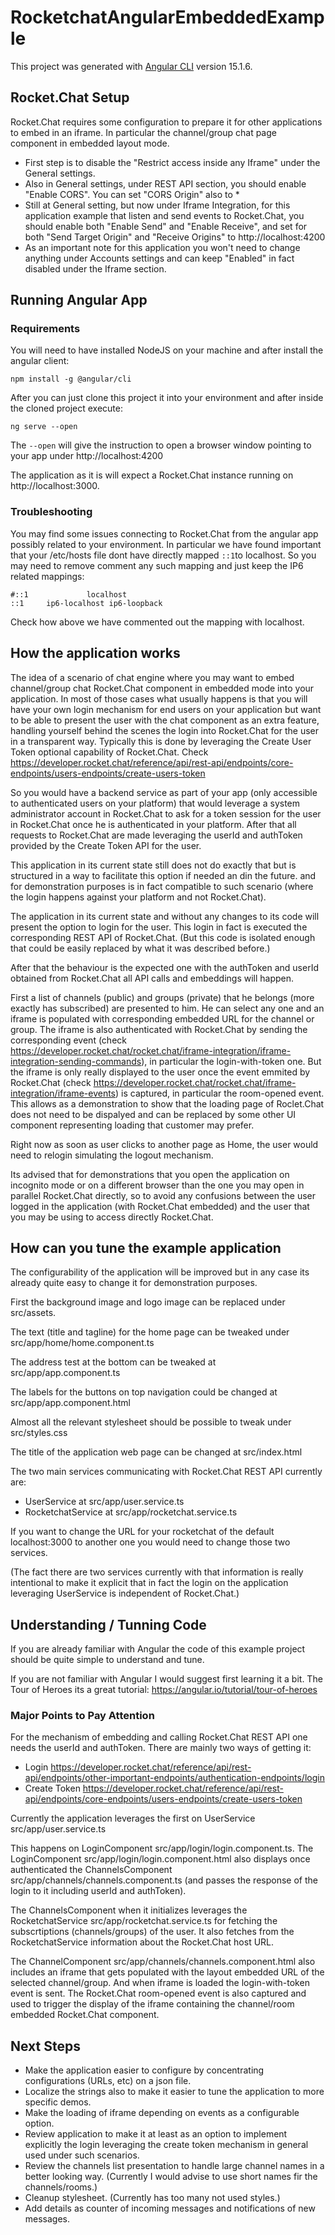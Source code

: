 # RocketchatAngularEmbeddedExample

This project was generated with [Angular CLI](https://github.com/angular/angular-cli) version 15.1.6.

## Rocket.Chat Setup

Rocket.Chat requires some configuration to prepare it for other applications to embed in an iframe. In particular the channel/group chat page component in embedded layout mode.

- First step is to disable the "Restrict access inside any Iframe" under the General settings.
- Also in General settings, under REST API section, you should enable "Enable CORS". You can set "CORS Origin" also to *
- Still at General setting, but now under Iframe Integration, for this application example that listen and send events to Rocket.Chat, you should enable both "Enable Send" and "Enable Receive", and set for both "Send Target Origin" and "Receive Origins" to http://localhost:4200
- As an important note for this application you won't need to change anything under Accounts settings and can keep "Enabled" in fact disabled under the Iframe section.

## Running Angular App

### Requirements

You will need to have installed NodeJS on your machine and after install the angular client:

```
npm install -g @angular/cli
```

After you can just clone this project it into your environment and after inside the cloned project execute:

```
ng serve --open
```

The `--open` will give the instruction to open a browser window pointing to your app under http://localhost:4200

The application as it is will expect a Rocket.Chat instance running on http://localhost:3000.

### Troubleshooting

You may find some issues connecting to Rocket.Chat from the angular app possibly related to your environment. In particular we have found important that your /etc/hosts file dont have directly mapped `::1`to localhost. So you may need to remove comment any such mapping and just keep the IP6 related mappings:

```
#::1             localhost
::1     ip6-localhost ip6-loopback
```

Check how above we have commented out the mapping with localhost.

## How the application works

The idea of a scenario of chat engine where you may want to embed channel/group chat Rocket.Chat component in embedded mode into your application.
In most of those cases what usually happens is that you will have your own login mechanism for end users on your application but want to be able to present the user with the chat component as an extra feature, handling yourself behind the scenes the login into Rocket.Chat for the user in a transparent way.
Typically this is done by leveraging the Create User Token optional capability of Rocket.Chat. Check https://developer.rocket.chat/reference/api/rest-api/endpoints/core-endpoints/users-endpoints/create-users-token

So you would have a backend service as part of your app (only accessible to authenticated users on your platform) that would leverage a system administrator account in Rocket.Chat to ask for a token session for the user in Rocket.Chat once he is authenticated in your platform. After that all requests to Rocket.Chat are made leveraging the userId and authToken provided by the Create Token API for the user.

This application in its current state still does not do exactly that but is structured in a way to facilitate this option if needed an din the future. and for demonstration purposes is in fact compatible to such scenario (where the login happens against your platform and not Rocket.Chat).

The application in its current state and without any changes to its code will present the option to login for the user. This login in fact is executed the corresponding REST API of Rocket.Chat. (But this code is isolated enough that could be easily replaced by what it was described before.)

After that the behaviour is the expected one with the authToken and userId obtained from Rocket.Chat all API calls and embeddings will happen.

First a list of channels (public) and groups (private) that he belongs (more exactly has subscribed) are presented to him. He can select any one and an iframe is populated with corresponding embedded URL for the channel or group. The iframe is also authenticated with Rocket.Chat by sending the corresponding event (check https://developer.rocket.chat/rocket.chat/iframe-integration/iframe-integration-sending-commands), in particular the login-with-token one. But the iframe is only really displayed to the user once the event emmited by Rocket.Chat (check https://developer.rocket.chat/rocket.chat/iframe-integration/iframe-events) is captured, in particular the room-opened event. This allows as a demonstration to show that the loading page of Roclet.Chat does not need to be dispalyed and can be replaced by some other UI component representing loading that customer may prefer.

Right now as soon as user clicks to another page as Home, the user would need to relogin simulating the logout mechanism.

Its advised that for demonstrations that you open the application on incognito mode or on a different browser than the one you may open in parallel Rocket.Chat directly, so to avoid any confusions between the user logged in the application (with Rocket.Chat embedded) and the user that you may be using to access directly Rocket.Chat.

## How can you tune the example application

The configurability of the application will be improved but in any case its already quite easy to change it for demonstration purposes.

First the background image and logo image can be replaced under src/assets.

The text (title and tagline) for the home page can be tweaked under src/app/home/home.component.ts

The address test at the bottom can be tweaked at src/app/app.component.ts

The labels for the buttons on top navigation could be changed at src/app/app.component.html

Almost all the relevant stylesheet should be possible to tweak under src/styles.css

The title of the application web page can be changed at src/index.html

The two main services communicating with Rocket.Chat REST API currently are:
- UserService at src/app/user.service.ts
- RocketchatService at src/app/rocketchat.service.ts

If you want to change the URL for your rocketchat of the default localhost:3000 to another one you would need to change those two services.

(The fact there are two services currently with that information is really intentional to make it explicit that in fact the login on the application leveraging UserService is independent of Rocket.Chat.)

## Understanding / Tunning Code

If you are already familiar with Angular the code of this example project should be quite simple to understand and tune.

If you are not familiar with Angular I would suggest first learning it a bit. The Tour of Heroes its a great tutorial: https://angular.io/tutorial/tour-of-heroes

### Major Points to Pay Attention

For the mechanism of embedding and calling Rocket.Chat REST API one needs the userId and authToken. There are mainly two ways of getting it:
- Login https://developer.rocket.chat/reference/api/rest-api/endpoints/other-important-endpoints/authentication-endpoints/login
- Create Token https://developer.rocket.chat/reference/api/rest-api/endpoints/core-endpoints/users-endpoints/create-users-token

Currently the application leverages the first on UserService src/app/user.service.ts 

This happens on LoginComponent src/app/login/login.component.ts. The LoginComponent src/app/login/login.component.html also displays once authenticated the ChannelsComponent src/app/channels/channels.component.ts (and passes the response of the login to it including userId and authToken).

The ChannelsComponent when it initializes leverages the RocketchatService src/app/rocketchat.service.ts for fetching the subscrtiptions (channels/groups) of the user. It also fetches from the RocketchatService information about the Rocket.Chat host URL.

The ChannelComponent src/app/channels/channels.component.html also includes an iframe that gets populated with the layout embedded URL of the selected channel/group. And when iframe is loaded the login-with-token event is sent. The Rocket.Chat room-opened event is also captured and used to trigger the display of the iframe containing the channel/room embedded Rocket.Chat component.

## Next Steps

- Make the application easier to configure by concentrating configurations (URLs, etc) on a json file.
- Localize the strings also to make it easier to tune the application to more specific demos.
- Make the loading of iframe depending on events as a configurable option.
- Review application to make it at least as an option to implement explicitly the login leveraging the create token mechanism in general used under such scenarios.
- Review the channels list presentation to handle large channel names in a better looking way. (Currently I would advise to use short names fir the channels/rooms.)
- Cleanup stylesheet. (Currently has too many not used styles.)
- Add details as counter of incoming messages and notifications of new messages.

